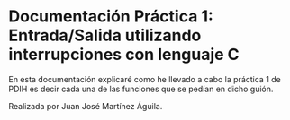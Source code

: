 # Documentación Práctica 1: Entrada/Salida utilizando interrupciones con lenguaje C
En esta documentación explicaré como he llevado a cabo la práctica 1 de PDIH es decir cada una de las funciones que se pedían en dicho guión.

Realizada por Juan José Martínez Águila.
